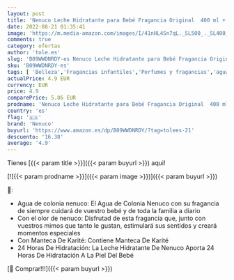 ```yaml
---
layout: post
title: 'Nenuco Leche Hidratante para Bebé Fragancia Original  400 ml + Agua de Colonia Fragancia Original 600 ml'
date: 2022-08-21 01:35:41
image: 'https://m.media-amazon.com/images/I/41nHL4Sn7qL._SL500_._SL400_.jpg'
comments: true
category: ofertas
author: 'tole.es'
slug: 'B09WWDNRDY-es Nenuco Leche Hidratante para Bebé Fragancia Original 400...'
sku: 'B09WWDNRDY-es'
tags: [ 'Belleza','Fragancias infantiles','Perfumes y fragancias','agua','colonia','de','nenuco','🇪🇸', ]
actualPrice: 4.9 EUR
currency: EUR
price: 4.9
comparePrice: 5.86 EUR
prodname: 'Nenuco Leche Hidratante para Bebé Fragancia Original  400 ml + Agua de Colonia Fragancia Original 600 ml'
country: 'es'
flag: '🇪🇸'
brand: 'Nenuco'
buyurl: 'https://www.amazon.es/dp/B09WWDNRDY/?tag=tolees-21'
descuento: '16.38'
average: '4.9'
---
```


Tienes [{{< param title >}}]({{< param buyurl >}}) aqui!

[![{{< param prodname >}}]({{< param image >}})]({{< param buyurl >}})

🔎:

- Agua de colonia nenuco: El Agua de Colonia Nenuco con su fragancia de siempre cuidará de vuestro bebé y de toda la familia a diario
- Con el olor de nenuco: Disfrutad de esta fragancia que, junto con vuestros mimos que tanto le gustan, estimulará sus sentidos y creará momentos especiales
- Con Manteca De Karité: Contiene Manteca De Karité
- 24 Horas De Hidratación: La Leche Hidratante De Nenuco Aporta 24 Horas De Hidratación A La Piel Del Bebé

[🛒 Comprar!!!]({{< param buyurl >}})
